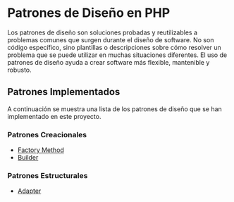 
# Patrones de Diseño en PHP

Los patrones de diseño son soluciones probadas y reutilizables a problemas comunes que surgen durante el diseño de software. No son código específico, sino plantillas o descripciones sobre cómo resolver un problema que se puede utilizar en muchas situaciones diferentes. El uso de patrones de diseño ayuda a crear software más flexible, mantenible y robusto.

## Patrones Implementados

A continuación se muestra una lista de los patrones de diseño que se han implementado en este proyecto.

### Patrones Creacionales

* [Factory Method](./src/CreationalPatterns/FactoryMethod/factory-method.md)
* [Builder](./src/CreationalPatterns/Builder/builder-pattern.md)

### Patrones Estructurales

* [Adapter](./src/StructuralPatterns/Decorator/decorator.md)
